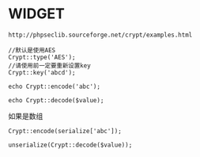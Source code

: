 WIDGET
========
 

    http://phpseclib.sourceforge.net/crypt/examples.html
    
    //默认是使用AES
    Crypt::type('AES');
    //请使用前一定要重新设置key
    Crypt::key('abcd');

    echo Crypt::encode('abc');
	
    echo Crypt::decode($value);

如果是数组

	Crypt::encode(serialize['abc']);

	unserialize(Crypt::decode($value));